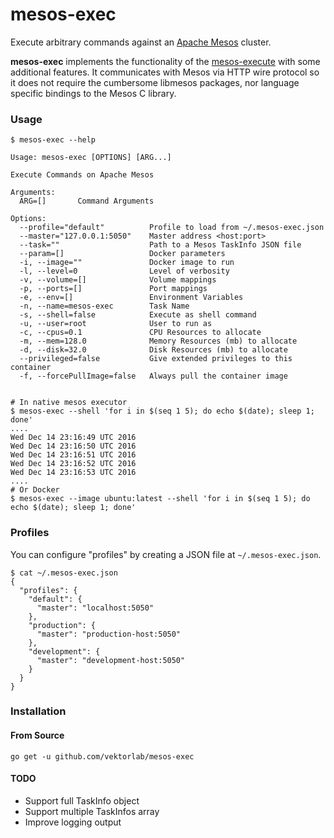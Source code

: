 # mesos-exec

Execute arbitrary commands against an [Apache Mesos]("http://mesos.apache.com") cluster.


**mesos-exec** implements the functionality of the [mesos-execute](https://github.com/apache/mesos/blob/master/src/cli/execute.cpp)
with some additional features. It communicates with Mesos via HTTP wire protocol so it does not require the cumbersome libmesos packages, 
nor language specific bindings to the Mesos C library.

### Usage

    $ mesos-exec --help

    Usage: mesos-exec [OPTIONS] [ARG...]

    Execute Commands on Apache Mesos

    Arguments:
      ARG=[]       Command Arguments

    Options:
      --profile="default"          Profile to load from ~/.mesos-exec.json
      --master="127.0.0.1:5050"    Master address <host:port>
      --task=""                    Path to a Mesos TaskInfo JSON file
      --param=[]                   Docker parameters
      -i, --image=""               Docker image to run
      -l, --level=0                Level of verbosity
      -v, --volume=[]              Volume mappings
      -p, --ports=[]               Port mappings
      -e, --env=[]                 Environment Variables
      -n, --name=mesos-exec        Task Name
      -s, --shell=false            Execute as shell command
      -u, --user=root              User to run as
      -c, --cpus=0.1               CPU Resources to allocate
      -m, --mem=128.0              Memory Resources (mb) to allocate
      -d, --disk=32.0              Disk Resources (mb) to allocate
      --privileged=false           Give extended privileges to this container
      -f, --forcePullImage=false   Always pull the container image


    # In native mesos executor
    $ mesos-exec --shell 'for i in $(seq 1 5); do echo $(date); sleep 1; done'
    ....
    Wed Dec 14 23:16:49 UTC 2016
    Wed Dec 14 23:16:50 UTC 2016
    Wed Dec 14 23:16:51 UTC 2016
    Wed Dec 14 23:16:52 UTC 2016
    Wed Dec 14 23:16:53 UTC 2016
    ....
    # Or Docker
    $ mesos-exec --image ubuntu:latest --shell 'for i in $(seq 1 5); do echo $(date); sleep 1; done'
    
### Profiles
You can configure "profiles" by creating a JSON file at `~/.mesos-exec.json`.

    $ cat ~/.mesos-exec.json
    {
      "profiles": {
        "default": {
          "master": "localhost:5050"
        },
        "production": {
          "master": "production-host:5050"
        },
        "development": {
          "master": "development-host:5050"
        }
      }
    }





### Installation

#### From Source

    go get -u github.com/vektorlab/mesos-exec


#### TODO

  * Support full TaskInfo object
  * Support multiple TaskInfos array
  * Improve logging output
